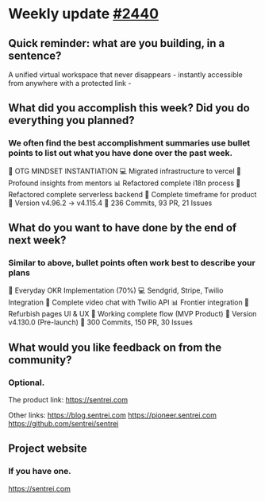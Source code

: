 # Weekly update [#2440](https://github.com/sentrei/sentrei/issues/2440)

## Quick reminder: what are you building, in a sentence?

A unified virtual workspace that never disappears - instantly accessible from anywhere with a protected link -

## What did you accomplish this week? Did you do everything you planned?

### We often find the best accomplishment summaries use bullet points to list out what you have done over the past week.

🏁 OTG MINDSET INSTANTIATION
💻 Migrated infrastructure to vercel
👤 Profound insights from mentors
📊 Refactored complete i18n process
💅 Refactored complete serverless backend
🌈 Complete timeframe for product
🚀 Version v4.96.2 -> v4.115.4
🚗 236 Commits, 93 PR, 21 Issues

## What do you want to have done by the end of next week?

### Similar to above, bullet points often work best to describe your plans

🏁 Everyday OKR Implementation (70%)
💻 Sendgrid, Stripe, Twilio Integration
👤 Complete video chat with Twilio API
📊 Frontier integration
💅 Refurbish pages UI & UX
🌈 Working complete flow (MVP Product)
🚀 Version v4.130.0 (Pre-launch)
🚗 300 Commits, 150 PR, 30 Issues

## What would you like feedback on from the community?

### Optional.

The product link:
https://sentrei.com

Other links:
https://blog.sentrei.com
https://pioneer.sentrei.com
https://github.com/sentrei/sentrei

## Project website

### If you have one.

https://sentrei.com
